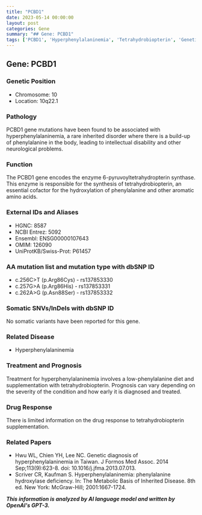 ```yaml
---
title: "PCBD1"
date: 2023-05-14 00:00:00
layout: post
categories: Gene
summary: "## Gene: PCBD1"
tags: ['PCBD1', 'Hyperphenylalaninemia', 'Tetrahydrobiopterin', 'GeneticDiagnosis', 'Mutation', 'Treatment', 'Prognosis', 'DrugResponse']
---
```


## Gene: PCBD1

### Genetic Position
* Chromosome: 10
* Location: 10q22.1

### Pathology
PCBD1 gene mutations have been found to be associated with hyperphenylalaninemia, a rare inherited disorder where there is a build-up of phenylalanine in the body, leading to intellectual disability and other neurological problems.

### Function
The PCBD1 gene encodes the enzyme 6-pyruvoyltetrahydropterin synthase. This enzyme is responsible for the synthesis of tetrahydrobiopterin, an essential cofactor for the hydroxylation of phenylalanine and other aromatic amino acids.

### External IDs and Aliases
* HGNC: 8587
* NCBI Entrez: 5092
* Ensembl: ENSG00000107643
* OMIM: 126090
* UniProtKB/Swiss-Prot: P61457

### AA mutation list and mutation type with dbSNP ID
* c.256C>T (p.Arg86Cys) - rs137853330
* c.257G>A (p.Arg86His) - rs137853331
* c.262A>G (p.Asn88Ser) - rs137853332

### Somatic SNVs/InDels with dbSNP ID
No somatic variants have been reported for this gene.

### Related Disease
* Hyperphenylalaninemia

### Treatment and Prognosis
Treatment for hyperphenylalaninemia involves a low-phenylalanine diet and supplementation with tetrahydrobiopterin. Prognosis can vary depending on the severity of the condition and how early it is diagnosed and treated.

### Drug Response
There is limited information on the drug response to tetrahydrobiopterin supplementation.

### Related Papers
* Hwu WL, Chien YH, Lee NC. Genetic diagnosis of hyperphenylalaninemia in Taiwan. J Formos Med Assoc. 2014 Sep;113(9):623-8. doi: 10.1016/j.jfma.2013.07.013.
* Scriver CR, Kaufman S. Hyperphenylalaninemia: phenylalanine hydroxylase deficiency. In: The Metabolic Basis of Inherited Disease. 8th ed. New York: McGraw-Hill; 2001:1667-1724.

**_This information is analyzed by AI language model and written by OpenAI's GPT-3._**